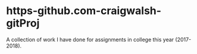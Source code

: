 # https-github.com-craigwalsh-gitProj
A collection of work I have done for assignments in college this year (2017-2018).
